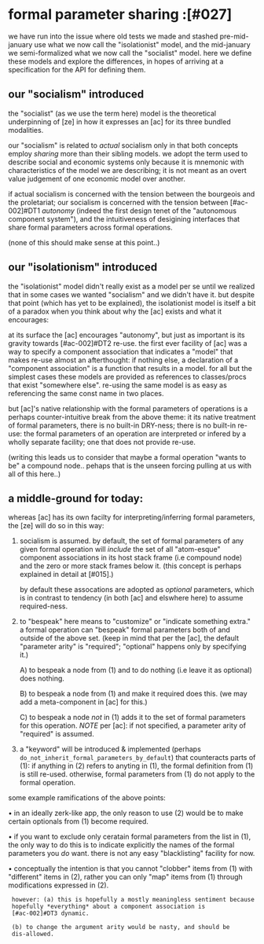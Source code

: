 # formal parameter sharing :[#027]

we have run into the issue where old tests we made and stashed
pre-mid-january use what we now call the "isolationist" model, and the
mid-january we semi-formalized what we now call the "socialist" model.
here we define these models and explore the differences, in hopes of
arriving at a specification for the API for defining them.




## our "socialism" introduced

the "socialist" (as we use the term here) model is the theoretical
underpinning of [ze] in how it expresses an [ac] for its three bundled
modalities.

our "socialism" is related to *actual* socialism only in that both
concepts employ *sharing* more than their sibling models. we adopt the
term used to describe social and economic systems only because it is
mnemonic with characteristics of the model we are describing; it is not
meant as an overt value judgement of one economic model over another.

if actual socialism is concerned with the tension between the
bourgeois and the proletariat; our socialism is concerned with the
tension between [#ac-002]#DT1 *autonomy* (indeed the first design tenet
of the "autonomous component system"), and the intuitiveness of
desigining interfaces that share formal parameters across formal
operations.

(none of this should make sense at this point..)




## our "isolationism" introduced

the "isolationist" model didn't really exist as a model per se until we
realized that in some cases we wanted "socialism" and we didn't have it.
but despite that point (which has yet to be explained), the isolationist
model is itself a bit of a paradox when you think about why the [ac]
exists and what it encourages:

at its surface the [ac] encourages "autonomy", but just as important is
its gravity towards [#ac-002]#DT2 re-use. the first ever facility of
[ac] was a way to specify a component association that indicates a
"model" that makes re-use almost an afterthought: if nothing else, a
declaration of a "component association" is a function that results in
a model. for all but the simplest cases these models are provided as
references to classes/procs that exist "somewhere else". re-using the
same model is as easy as referencing the same const name in two places.

but [ac]'s native relationship with the formal parameters of operations
is a perhaps counter-intuitive break from the above theme: it its native
treatment of formal parameters, there is no built-in DRY-ness; there
is no built-in re-use: the formal parameters of an operation are
interpreted or infered by a wholly separate facility; one that does not
provide re-use.

(writing this leads us to consider that maybe a formal operation "wants
to be" a compound node.. pehaps that is the unseen forcing pulling at us
with all of this here..)




## a middle-ground for today:

whereas [ac] has its own facilty for interpreting/inferring formal
parameters, the [ze] will do so in this way:

  1) socialism is assumed. by default, the set of formal parameters
     of any given formal operation will *include* the set of all
     "atom-esque" component associations in its host stack frame
     (i.e compound node) and the zero or more stack frames below it.
     (this concept is perhaps explained in detail at [#015].)

     by default these assocations are adopted as *optional* parameters,
     which is in contrast to tendency (in both [ac] and elswhere here)
     to assume required-ness.

  2) to "bespeak" here means to "customize" or "indicate something extra."
     a formal operation can "bespeak" formal parameters both of and
     outside of the above set. (keep in mind that per the [ac], the
     default "parameter arity" is "required"; "optional" happens only
     by specifying it.)

     A) to bespeak a node from (1) and to do nothing (i.e leave
        it as optional) does nothing.

     B) to bespeak a node from (1) and make it required does this.
        (we may add a meta-component in [ac] for this.)

     C) to bespeak a node *not* in (1) adds it to the set of formal
        parameters for this operation. *NOTE* per [ac]: if not
        specified, a parameter arity of "required" is assumed.

  3) a "keyword" will be introduced & implemented
     (perhaps `do_not_inherit_formal_parameters_by_default`)
     that counteracts parts of (1): if anything in (2) refers to
     anyting in (1), the formal definition from (1) is still re-used.
     otherwise, formal parameters from (1) do not apply to the formal
     operation.

some example ramifications of the above points:

   • in an ideally zerk-like app, the only reason to use (2) would be
     to make certain optionals from (1) become required.

   • if you want to exclude only ceratain formal parameters from
     the list in (1), the only way to do this is to indicate explicitly
     the names of the formal parameters you *do* want. there is not any
     easy "blacklisting" facility for now.

   • conceptually the intention is that you cannot "clobber" items
     from (1) with "different" items in (2), rather you can only "map"
     items from (1) through modifications expressed in (2).

     however: (a) this is hopefully a mostly meaningless sentiment because
     hopefully *everything* about a component association is
     [#ac-002]#DT3 dynamic.

     (b) to change the argument arity would be nasty, and should be
     dis-allowed.
